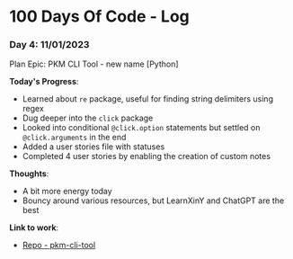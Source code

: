 # 100 Days Of Code - Log

### Day 4: 11/01/2023

Plan Epic: PKM CLI Tool - new name [Python]

**Today's Progress**:
- Learned about `re` package, useful for finding string delimiters using regex
- Dug deeper into the `click` package 
- Looked into conditional `@click.option` statements but settled on `@click.arguments` in the end
- Added a user stories file with statuses
- Completed 4 user stories by enabling the creation of custom notes

**Thoughts**: 
- A bit more energy today
- Bouncy around various resources, but LearnXinY and ChatGPT are the best

**Link to work**: 
- [Repo - pkm-cli-tool](https://github.com/alanionita/pkm-cli-tool)